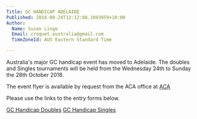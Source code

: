 ```yaml
---
Title: GC HANDICAP ADELAIDE
Published: 2018-08-24T12:12:08.1093959+10:00
Author:
  Name: Susan Linge
  Email: croquet.australia@gmail.com
  TimeZoneId: AUS Eastern Standard Time

---
```

Australia's major GC handicap event has moved to Adelaide. The doubles and Singles tournaments will be held from the Wednesday 24th to Sunday the 28th October 2018. 

The event flyer is available by request from the ACA office at [ACA](mailto:croquet.australia@gmail.com)

Please use the links to the entry forms below.  

[GC Handicap Doubles](https://croquet-australia.com.au/tournaments/2018/gc/handicap-doubles)
[GC Handicap Singles](https://croquet-australia.com.au/tournaments/2018/gc/handicap-singles)